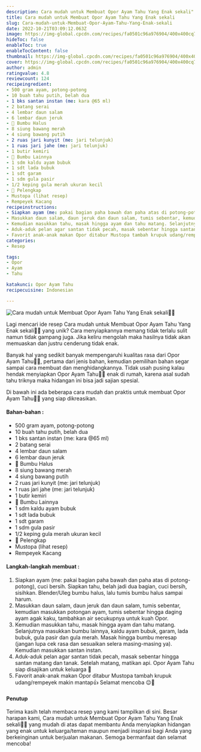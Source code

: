 ```yaml
---
description: Cara mudah untuk Membuat Opor Ayam Tahu Yang Enak sekali"
title: Cara mudah untuk Membuat Opor Ayam Tahu Yang Enak sekali
slug: Cara-mudah-untuk-Membuat-Opor-Ayam-Tahu-Yang-Enak-sekali
date: 2022-10-21T03:09:12.063Z
image: https://img-global.cpcdn.com/recipes/fa0501c96a976904/400x400cq70/photo.jpg
hideToc: false
enableToc: true
enableTocContent: false
thumbnail: https://img-global.cpcdn.com/recipes/fa0501c96a976904/400x400cq70/photo.jpg
cover: https://img-global.cpcdn.com/recipes/fa0501c96a976904/400x400cq70/photo.jpg
author: admin
ratingvalue: 4.8
reviewcount: 124
recipeingredient:
- 500 gram ayam, potong-potong
- 10 buah tahu putih, belah dua
- 1 bks santan instan (me: kara @65 ml)
- 2 batang serai
- 4 lembar daun salam
- 6 lembar daun jeruk
- 🍄 Bumbu Halus
- 8 siung bawang merah
- 4 siung bawang putih
- 2 ruas jari kunyit (me: jari telunjuk)
- 1 ruas jari jahe (me: jari telunjuk)
- 1 butir kemiri
- 🍄 Bumbu Lainnya
- 1 sdm kaldu ayam bubuk
- 1 sdt lada bubuk
- 1 sdt garam
- 1 sdm gula pasir
- 1/2 keping gula merah ukuran kecil
- 🍄 Pelengkap
- Mustopa (lihat resep)
- Rempeyek Kacang
recipeinstructions:
- Siapkan ayam (me: pakai bagian paha bawah dan paha atas di potong-potong), cuci bersih. Siapkan tahu, belah jadi dua bagian, cuci bersih, sisihkan. Blender/Uleg bumbu halus, lalu tumis bumbu halus sampai harum.
- Masukkan daun salam, daun jeruk dan daun salam, tumis sebentar, kemudian masukkan potongan ayam, tumis sebentar hingga daging ayam agak kaku, tambahkan air secukupnya untuk kuah Opor.
- Kemudian masukkan tahu, masak hingga ayam dan tahu matang. Selanjutnya masukkan bumbu lainnya, kaldu ayam bubuk, garam, lada bubuk, gula pasir dan gula merah. Masak hingga bumbu meresap (jangan lupa cek rasa dan sesuaikan selera masing-masing ya). Kemudian masukkan santan instan.
- Aduk-aduk pelan agar santan tidak pecah, masak sebentar hingga santan matang dan tanak. Setelah matang, matikan api. Opor Ayam Tahu siap disajikan untuk keluarga 🤗
- Favorit anak-anak makan Opor ditabur Mustopa tambah krupuk udang/rempeyek makin mantap👍 Selamat mencoba 😉🤗
categories:
- Resep

tags:
- Opor
- Ayam
- Tahu

katakunci: Opor Ayam Tahu
recipecuisine: Indonesian

---
```


![Cara mudah untuk Membuat Opor Ayam Tahu Yang Enak sekali👩‍🍳](https://img-global.cpcdn.com/recipes/fa0501c96a976904/400x400cq70/photo.jpg)

Lagi mencari ide resep Cara mudah untuk Membuat Opor Ayam Tahu Yang Enak sekali👩‍🍳 yang unik? Cara menyiapkannya memang tidak terlalu sulit namun tidak gampang juga. Jika keliru mengolah maka hasilnya tidak akan memuaskan dan justru cenderung tidak enak.

Banyak hal yang sedikit banyak mempengaruhi kualitas rasa dari Opor Ayam Tahu👩‍🍳, pertama dari jenis bahan, kemudian pemilihan bahan segar sampai cara membuat dan menghidangkannya. Tidak usah pusing kalau hendak menyiapkan Opor Ayam Tahu👩‍🍳 enak di rumah, karena asal sudah tahu triknya maka hidangan ini bisa jadi sajian spesial.

Di bawah ini ada beberapa cara mudah dan praktis untuk membuat Opor Ayam Tahu👩‍🍳 yang siap dikreasikan.

<!--inarticleads1-->

#### Bahan-bahan :

- 500 gram ayam, potong-potong
- 10 buah tahu putih, belah dua
- 1 bks santan instan (me: kara @65 ml)
- 2 batang serai
- 4 lembar daun salam
- 6 lembar daun jeruk
- 🍄 Bumbu Halus
- 8 siung bawang merah
- 4 siung bawang putih
- 2 ruas jari kunyit (me: jari telunjuk)
- 1 ruas jari jahe (me: jari telunjuk)
- 1 butir kemiri
- 🍄 Bumbu Lainnya
- 1 sdm kaldu ayam bubuk
- 1 sdt lada bubuk
- 1 sdt garam
- 1 sdm gula pasir
- 1/2 keping gula merah ukuran kecil
- 🍄 Pelengkap
- Mustopa (lihat resep)
- Rempeyek Kacang

<!--inarticleads2-->

#### Langkah-langkah membuat :

1. Siapkan ayam (me: pakai bagian paha bawah dan paha atas di potong-potong), cuci bersih. Siapkan tahu, belah jadi dua bagian, cuci bersih, sisihkan. Blender/Uleg bumbu halus, lalu tumis bumbu halus sampai harum.
1. Masukkan daun salam, daun jeruk dan daun salam, tumis sebentar, kemudian masukkan potongan ayam, tumis sebentar hingga daging ayam agak kaku, tambahkan air secukupnya untuk kuah Opor.
1. Kemudian masukkan tahu, masak hingga ayam dan tahu matang. Selanjutnya masukkan bumbu lainnya, kaldu ayam bubuk, garam, lada bubuk, gula pasir dan gula merah. Masak hingga bumbu meresap (jangan lupa cek rasa dan sesuaikan selera masing-masing ya). Kemudian masukkan santan instan.
1. Aduk-aduk pelan agar santan tidak pecah, masak sebentar hingga santan matang dan tanak. Setelah matang, matikan api. Opor Ayam Tahu siap disajikan untuk keluarga 🤗
1. Favorit anak-anak makan Opor ditabur Mustopa tambah krupuk udang/rempeyek makin mantap👍 Selamat mencoba 😉🤗

#### Penutup

Terima kasih telah membaca resep yang kami tampilkan di sini. Besar harapan kami, Cara mudah untuk Membuat Opor Ayam Tahu Yang Enak sekali👩‍🍳 yang mudah di atas dapat membantu Anda menyiapkan hidangan yang enak untuk keluarga/teman maupun menjadi inspirasi bagi Anda yang berkeinginan untuk berjualan makanan. Semoga bermanfaat dan selamat mencoba!
